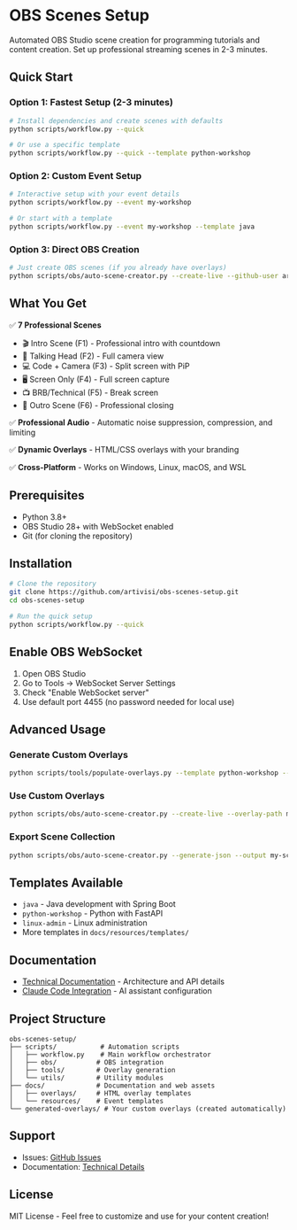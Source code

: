 # OBS Scenes Setup

Automated OBS Studio scene creation for programming tutorials and content creation. Set up professional streaming scenes in 2-3 minutes.

## Quick Start

### Option 1: Fastest Setup (2-3 minutes)
```bash
# Install dependencies and create scenes with defaults
python scripts/workflow.py --quick

# Or use a specific template
python scripts/workflow.py --quick --template python-workshop
```

### Option 2: Custom Event Setup
```bash
# Interactive setup with your event details
python scripts/workflow.py --event my-workshop

# Or start with a template
python scripts/workflow.py --event my-workshop --template java
```

### Option 3: Direct OBS Creation
```bash
# Just create OBS scenes (if you already have overlays)
python scripts/obs/auto-scene-creator.py --create-live --github-user artivisi
```

## What You Get

✅ **7 Professional Scenes**
- 🎬 Intro Scene (F1) - Professional intro with countdown
- 👤 Talking Head (F2) - Full camera view
- 💻 Code + Camera (F3) - Split screen with PiP
- 🖥️ Screen Only (F4) - Full screen capture
- 📺 BRB/Technical (F5) - Break screen
- 🎯 Outro Scene (F6) - Professional closing

✅ **Professional Audio** - Automatic noise suppression, compression, and limiting

✅ **Dynamic Overlays** - HTML/CSS overlays with your branding

✅ **Cross-Platform** - Works on Windows, Linux, macOS, and WSL

## Prerequisites

- Python 3.8+
- OBS Studio 28+ with WebSocket enabled
- Git (for cloning the repository)

## Installation

```bash
# Clone the repository
git clone https://github.com/artivisi/obs-scenes-setup.git
cd obs-scenes-setup

# Run the quick setup
python scripts/workflow.py --quick
```

## Enable OBS WebSocket

1. Open OBS Studio
2. Go to Tools → WebSocket Server Settings
3. Check "Enable WebSocket server"
4. Use default port 4455 (no password needed for local use)

## Advanced Usage

### Generate Custom Overlays
```bash
python scripts/tools/populate-overlays.py --template python-workshop --preview
```

### Use Custom Overlays
```bash
python scripts/obs/auto-scene-creator.py --create-live --overlay-path my-overlays
```

### Export Scene Collection
```bash
python scripts/obs/auto-scene-creator.py --generate-json --output my-scenes.json
```

## Templates Available

- `java` - Java development with Spring Boot
- `python-workshop` - Python with FastAPI
- `linux-admin` - Linux administration
- More templates in `docs/resources/templates/`

## Documentation

- [Technical Documentation](docs/TECHNICAL.md) - Architecture and API details
- [Claude Code Integration](CLAUDE.md) - AI assistant configuration

## Project Structure

```
obs-scenes-setup/
├── scripts/           # Automation scripts
│   ├── workflow.py    # Main workflow orchestrator
│   ├── obs/          # OBS integration
│   ├── tools/        # Overlay generation
│   └── utils/        # Utility modules
├── docs/             # Documentation and web assets
│   ├── overlays/     # HTML overlay templates
│   └── resources/    # Event templates
└── generated-overlays/ # Your custom overlays (created automatically)
```

## Support

- Issues: [GitHub Issues](https://github.com/artivisi/obs-scenes-setup/issues)
- Documentation: [Technical Details](docs/TECHNICAL.md)

## License

MIT License - Feel free to customize and use for your content creation!
